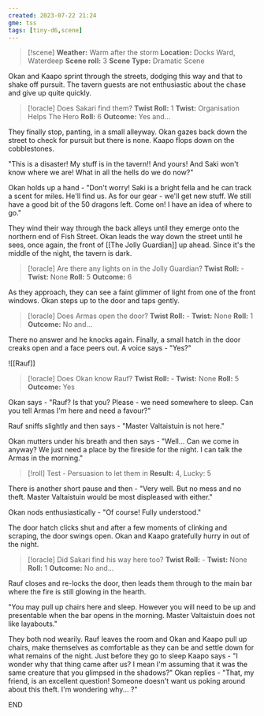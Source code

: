 ```yaml
---
created: 2023-07-22 21:24
gme: tss
tags: [tiny-d6,scene]
---
```

> [!scene] 
> **Weather:** Warm after the storm
> **Location:** Docks Ward, Waterdeep
> **Scene roll:** 3
> **Scene Type:** Dramatic Scene

Okan and Kaapo sprint through the streets, dodging this way and that to shake off pursuit. The tavern guests are not enthusiastic about the chase and give up quite quickly.

> [!oracle] Does Sakari find them?
> **Twist Roll:** 1
> **Twist:** Organisation Helps The Hero
> **Roll:** 6
> **Outcome:** Yes and...

They finally stop, panting, in a small alleyway. Okan gazes back down the street to check for pursuit but there is none. Kaapo flops down on the cobblestones. 

"This is a disaster! My stuff is in the tavern!! And yours! And Saki won't know where we are! What in all the hells do we do now?"

Okan holds up a hand - "Don't worry! Saki is a bright fella and he can track a scent for miles. He'll find us. As for our gear - we'll get new stuff. We still have a good bit of the 50 dragons left. Come on! I have an idea of where to go."

They wind their way through the back alleys until they emerge onto the northern end of Fish Street. Okan leads the way down the street until he sees, once again, the front of [[The Jolly Guardian]] up ahead. Since it's the middle of the night, the tavern is dark.

> [!oracle] Are there any lights on in the Jolly Guardian?
> **Twist Roll:** -
> **Twist:** None
> **Roll:** 5
> **Outcome:** 6

As they approach, they can see a faint glimmer of light from one of the front windows. Okan steps up to the door and taps gently.

> [!oracle] Does Armas open the door?
> **Twist Roll:** -
> **Twist:** None
> **Roll:** 1
> **Outcome:** No and...

There no answer and he knocks again. Finally, a small hatch in the door creaks open and a face peers out. A voice says - "Yes?"

![[Rauf]]

> [!oracle] Does Okan know Rauf?
> **Twist Roll:** -
> **Twist:** None
> **Roll:** 5
> **Outcome:** Yes

Okan says - "Rauf? Is that you? Please - we need somewhere to sleep. Can you tell Armas I'm here and need a favour?"

Rauf sniffs slightly and then says - "Master Valtaistuin is not here."

Okan mutters under his breath and then says - "Well... Can we come in anyway? We just need a place by the fireside for the night. I can talk the Armas in the morning."

> [!roll] Test - Persuasion to let them in
> **Result:** 4, Lucky: 5

There is another short pause and then - "Very well. But no mess and no theft. Master Valtaistuin would be most displeased with either."

Okan nods enthusiastically - "Of course! Fully understood."

The door hatch clicks shut and after a few moments of clinking and scraping, the door swings open. Okan and Kaapo gratefully hurry in out of the night.

> [!oracle] Did Sakari find his way here too?
> **Twist Roll:** -
> **Twist:** None
> **Roll:** 1
> **Outcome:** No and...

Rauf closes and re-locks the door, then leads them through to the main bar where the fire is still glowing in the hearth.

"You may pull up chairs here and sleep. However you will need to be up and presentable when the bar opens in the morning. Master Valtaistuin does not like layabouts."

They both nod wearily. Rauf leaves the room and Okan and Kaapo pull up chairs, make themselves as comfortable as they can be and settle down for what remains of the night. Just before they go to sleep Kaapo says - "I wonder why that thing came after us? I mean I'm assuming that it was the same creature that you glimpsed in the shadows?" Okan replies - "That, my friend, is an excellent question! Someone doesn't want us poking around about this theft. I'm wondering why... ?"

END